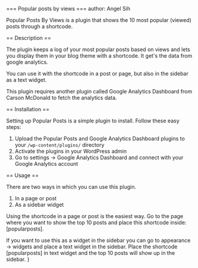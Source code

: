 === Popular posts by views ===
author: Angel Sih

Popular Posts By Views is a plugin that shows the 10 most popular (viewed) posts through a shortcode.

== Description ==

The plugin keeps a log of your most popular posts based on views and lets you display them in your blog theme with a shortcode. It get's the data from google analytics.

You can use it with the shortcode in a post or page, but also in the sidebar as a text widget.

This plugin requires another plugin called Google Analytics Dashboard from Carson McDonald to fetch the analytics data.

== Installation ==

Setting up Popular Posts is a simple plugin to install. Follow these easy steps:

1.	Upload the Popular Posts and Google Analytics Dashboard plugins to your 
	`/wp-content/plugins/` directory
2.	Activate the plugins in your WordPress admin
3.	Go to settings -> Google Analytics Dashboard and connect with your Google Analytics account

== Usage ==

There are two ways in which you can use this plugin.

1.	In a page or post
2.	As a sidebar widget

Using the shortcode in a page or post is the easiest way. Go to the page where you want to show the top 10 posts and place this shortcode inside: [popularposts].

If you want to use this as a widget in the sidebar you can go to appearance -> widgets and place a text widget in the sidebar. Place the shortcode [popularposts] in text widget and the top 10 posts will show up in the sidebar.
}